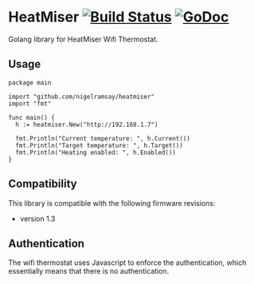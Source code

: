 # HeatMiser [![Build Status](https://travis-ci.org/nigelramsay/heatmiser.svg?branch=master)](https://travis-ci.org/nigelramsay/heatmiser) [![GoDoc](https://godoc.org/github.com/nigelramsay/heatmiser?status.svg)](https://godoc.org/github.com/nigelramsay/heatmiser)

Golang library for HeatMiser Wifi Thermostat.

## Usage

```
package main

import "github.com/nigelramsay/heatmiser"
import "fmt"

func main() {
  h := heatmiser.New("http://192.168.1.7")

  fmt.Println("Current temperature: ", h.Current())
  fmt.Println("Target temperature: ", h.Target())
  fmt.Println("Heating enabled: ", h.Enabled())
}
```

## Compatibility

This library is compatible with the following firmware revisions:

- version 1.3

## Authentication

The wifi thermostat uses Javascript to enforce the authentication, which
essentially means that there is no authentication. 
